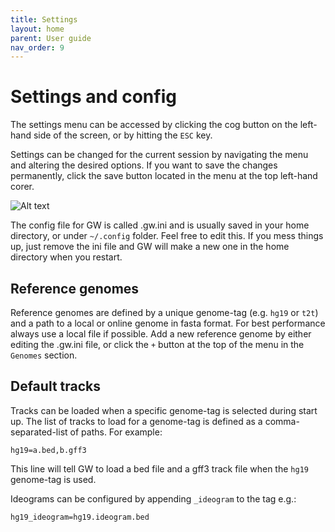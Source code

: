 ```yaml
---
title: Settings
layout: home
parent: User guide
nav_order: 9
---
```


# Settings and config

The settings menu can be accessed by clicking the cog button on the left-hand side of the screen, or
by hitting the `ESC` key. 

Settings can be changed for the current session by navigating the menu and altering the desired options.
If you want to save the changes permanently, click the save button located in the menu at the top 
left-hand corer.

![Alt text](/assets/images/settings1.png "GW")

The config file for GW is called .gw.ini and is usually saved in your home directory, or under `~/.config`
folder. Feel free to edit this. If you mess things up, just remove the ini file and GW will make a new
one in the home directory when you restart.

## Reference genomes
Reference genomes are defined by a unique genome-tag (e.g. `hg19` or `t2t`) and a path to a local or online genome in fasta
format. For best performance always use a local file if possible. Add a new reference genome by either editing the .gw.ini
file, or click the `+` button at the top of the menu in the `Genomes` section.

## Default tracks
Tracks can be loaded when a specific genome-tag is selected during start up. The list of tracks to load for a genome-tag
is defined as a comma-separated-list of paths. For example:

```shell
hg19=a.bed,b.gff3
```

This line will tell GW to load a bed file and a gff3 track file when the `hg19` genome-tag is used.

Ideograms can be configured by appending `_ideogram` to the tag e.g.:

```shell
hg19_ideogram=hg19.ideogram.bed
```
